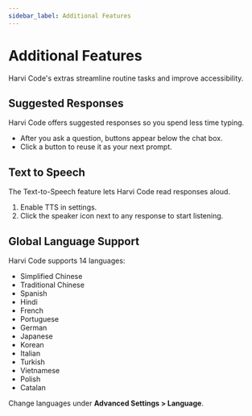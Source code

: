 ```yaml
---
sidebar_label: Additional Features
---
```


# Additional Features

Harvi Code's extras streamline routine tasks and improve accessibility.

## Suggested Responses

Harvi Code offers suggested responses so you spend less time typing.

- After you ask a question, buttons appear below the chat box.
- Click a button to reuse it as your next prompt.

## Text to Speech

The Text-to-Speech feature lets Harvi Code read responses aloud.

1. Enable TTS in settings.
2. Click the speaker icon next to any response to start listening.

## Global Language Support

Harvi Code supports 14 languages:

- Simplified Chinese
- Traditional Chinese
- Spanish
- Hindi
- French
- Portuguese
- German
- Japanese
- Korean
- Italian
- Turkish
- Vietnamese
- Polish
- Catalan

Change languages under **Advanced Settings > Language**.
